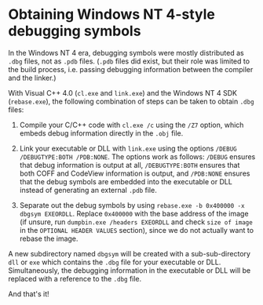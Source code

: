 # Obtaining Windows NT 4-style debugging symbols

In the Windows NT 4 era, debugging symbols were mostly distributed as `.dbg` files, not as `.pdb` files. (`.pdb` files did exist, but their role was limited to the build process, i.e. passing debugging information between the compiler and the linker.)

With Visual C++ 4.0 (`cl.exe` and `link.exe`) and the Windows NT 4 SDK (`rebase.exe`), the following combination of steps can be taken to obtain `.dbg` files:

1. Compile your C/C++ code with `cl.exe /c` using the `/Z7` option, which embeds debug information directly in the `.obj` file.

2. Link your executable or DLL with `link.exe` using the options `/DEBUG /DEBUGTYPE:BOTH /PDB:NONE`. The options work as follows: `/DEBUG` ensures that debug information is output at all, `/DEBUGTYPE:BOTH` ensures that both COFF and CodeView information is output, and `/PDB:NONE` ensures that the debug symbols are embedded into the executable or DLL instead of generating an external `.pdb` file.

3. Separate out the debug symbols by using `rebase.exe -b 0x400000 -x dbgsym EXEORDLL`. Replace `0x400000` with the base address of the image (if unsure, run `dumpbin.exe /headers EXEORDLL` and check `size of image` in the `OPTIONAL HEADER VALUES` section), since we do not actually want to rebase the image.

A new subdirectory named `dbgsym` will be created with a sub-sub-directory `dll` or `exe` which contains the `.dbg` file for your executable or DLL. Simultaneously, the debugging information in the executable or DLL will be replaced with a reference to the `.dbg` file.

And that's it!
